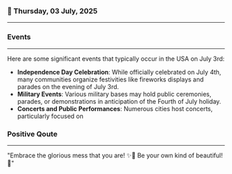 ### 📅 Thursday, 03 July, 2025
------
### Events
------
Here are some significant events that typically occur in the USA on July 3rd:

- **Independence Day Celebration**: While officially celebrated on July 4th, many communities organize festivities like fireworks displays and parades on the evening of July 3rd.
- **Military Events**: Various military bases may hold public ceremonies, parades, or demonstrations in anticipation of the Fourth of July holiday.
- **Concerts and Public Performances**: Numerous cities host concerts, particularly focused on
### Positive Qoute
------
"Embrace the glorious mess that you are! ✨🌈 Be your own kind of beautiful! 💖"
